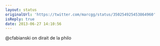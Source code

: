 ```yaml
---
layout: status
originalUrl: 'https://twitter.com/marcgg/status/350254925453864960'
isReply: true
date: 2013-06-27 14:10:56
---
```


@cfabianski on dirait de la philo
